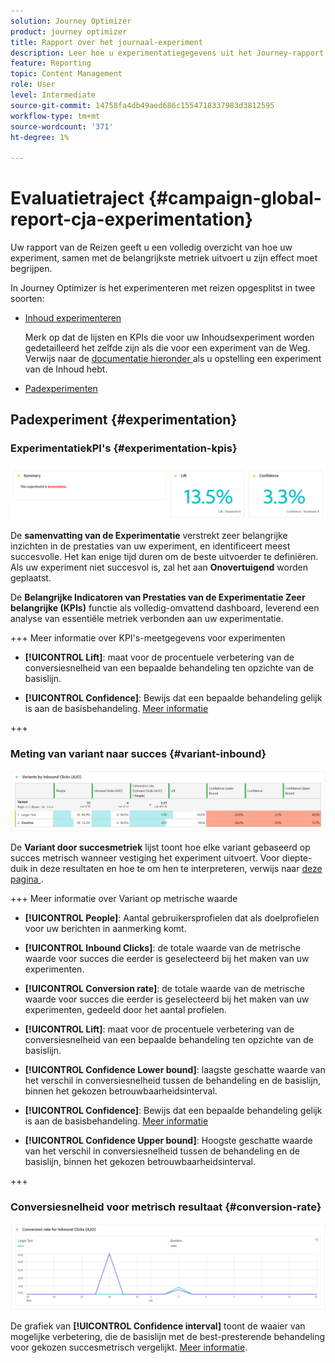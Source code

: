 ```yaml
---
solution: Journey Optimizer
product: journey optimizer
title: Rapport over het journaal-experiment
description: Leer hoe u experimentatiegegevens uit het Journey-rapport kunt gebruiken
feature: Reporting
topic: Content Management
role: User
level: Intermediate
source-git-commit: 14758fa4db49aed686c1554718337983d3812595
workflow-type: tm+mt
source-wordcount: '371'
ht-degree: 1%

---
```


# Evaluatietraject {#campaign-global-report-cja-experimentation}

Uw rapport van de Reizen geeft u een volledig overzicht van hoe uw experiment, samen met de belangrijkste metriek uitvoert u zijn effect moet begrijpen.

In Journey Optimizer is het experimenteren met reizen opgesplitst in twee soorten:

* [Inhoud experimenteren](../content-management/content-experiment.md)

  Merk op dat de lijsten en KPIs die voor uw Inhoudsexperiment worden gedetailleerd het zelfde zijn als die voor een experiment van de Weg. Verwijs naar de [ documentatie hieronder ](#experimentation) als u opstelling een experiment van de Inhoud hebt.

* [Padexperimenten](../building-journeys/optimize.md)

## Padexperiment {#experimentation}

### ExperimentatiekPI&#39;s {#experimentation-kpis}

![](assets/journey-report-experiment-1.png)

De **samenvatting van de Experimentatie** verstrekt zeer belangrijke inzichten in de prestaties van uw experiment, en identificeert meest succesvolle. Het kan enige tijd duren om de beste uitvoerder te definiëren. Als uw experiment niet succesvol is, zal het aan **Onovertuigend** worden geplaatst.

De **Belangrijke Indicatoren van Prestaties van de Experimentatie Zeer belangrijke (KPIs)** functie als volledig-omvattend dashboard, leverend een analyse van essentiële metriek verbonden aan uw experimentatie.

+++ Meer informatie over KPI&#39;s-meetgegevens voor experimenten

* **[!UICONTROL Lift]**: maat voor de procentuele verbetering van de conversiesnelheid van een bepaalde behandeling ten opzichte van de basislijn.

* **[!UICONTROL Confidence]**: Bewijs dat een bepaalde behandeling gelijk is aan de basisbehandeling. [Meer informatie](../content-management/experiment-calculations.md#understand-confidence)

+++



### Meting van variant naar succes {#variant-inbound}

![](assets/cja-experimentation-variants.png)

De **Variant door succesmetriek** lijst toont hoe elke variant gebaseerd op succes metrisch wanneer vestiging het experiment uitvoert.
Voor diepte-duik in deze resultaten en hoe te om hen te interpreteren, verwijs naar [ deze pagina ](../content-management/get-started-experiment.md#interpret-results).

+++ Meer informatie over Variant op metrische waarde

* **[!UICONTROL People]**: Aantal gebruikersprofielen dat als doelprofielen voor uw berichten in aanmerking komt.

* **[!UICONTROL Inbound Clicks]**: de totale waarde van de metrische waarde voor succes die eerder is geselecteerd bij het maken van uw experimenten.

* **[!UICONTROL Conversion rate]**: de totale waarde van de metrische waarde voor succes die eerder is geselecteerd bij het maken van uw experimenten, gedeeld door het aantal profielen.

* **[!UICONTROL Lift]**: maat voor de procentuele verbetering van de conversiesnelheid van een bepaalde behandeling ten opzichte van de basislijn.

* **[!UICONTROL Confidence Lower bound]**: laagste geschatte waarde van het verschil in conversiesnelheid tussen de behandeling en de basislijn, binnen het gekozen betrouwbaarheidsinterval.

* **[!UICONTROL Confidence]**: Bewijs dat een bepaalde behandeling gelijk is aan de basisbehandeling. [Meer informatie](../content-management/experiment-calculations.md#understand-confidence)

* **[!UICONTROL Confidence Upper bound]**: Hoogste geschatte waarde van het verschil in conversiesnelheid tussen de behandeling en de basislijn, binnen het gekozen betrouwbaarheidsinterval.

+++

### Conversiesnelheid voor metrisch resultaat {#conversion-rate}

![](assets/cja-experimentation-conversion.png)

De grafiek van **[!UICONTROL Confidence interval]** toont de waaier van mogelijke verbetering, die de basislijn met de best-presterende behandeling voor gekozen succesmetrisch vergelijkt. [Meer informatie](../content-management/experiment-calculations.md#confidence-intervals).
